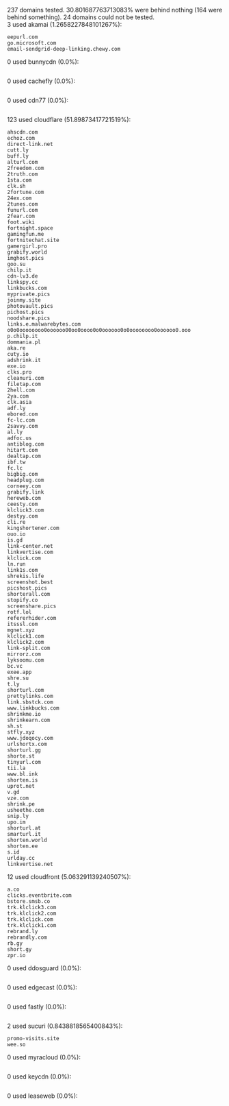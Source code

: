237 domains tested. 30.801687763713083% were behind nothing (164 were behind something). 24 domains could not be tested.<br>
3 used akamai (1.2658227848101267%):
```
eepurl.com
go.microsoft.com
email-sendgrid-deep-linking.chewy.com
```

0 used bunnycdn (0.0%):
```

```

0 used cachefly (0.0%):
```

```

0 used cdn77 (0.0%):
```

```

123 used cloudflare (51.89873417721519%):
```
ahscdn.com
echoz.com
direct-link.net
cutt.ly
buff.ly
alturl.com
2freedom.com
2truth.com
1sta.com
clk.sh
2fortune.com
24ex.com
2tunes.com
funurl.com
2fear.com
foot.wiki
fortnight.space
gamingfun.me
fortnitechat.site
gamergirl.pro
grabify.world
imghost.pics
goo.su
chilp.it
cdn-lv3.de
linkspy.cc
linkbucks.com
myprivate.pics
joinmy.site
photovault.pics
pichost.pics
noodshare.pics
links.e.malwarebytes.com
o0o0oooooooo0oooooo00oo0oooo0o0oooooo0o0oooooooo0oooooo0.ooo
p.chilp.it
dommania.pl
aka.re
cuty.io
adshrink.it
exe.io
clks.pro
cleanuri.com
filetap.com
2hell.com
2ya.com
clk.asia
adf.ly
ebored.com
fc-lc.com
2savvy.com
al.ly
adfoc.us
antiblog.com
hitart.com
dealtap.com
ibf.tw
fc.lc
bigbig.com
headplug.com
corneey.com
grabify.link
hereweb.com
ceesty.com
klclick3.com
destyy.com
cli.re
kingshortener.com
ouo.io
is.gd
link-center.net
linkvertise.com
klclick.com
ln.run
link1s.com
shrekis.life
screenshot.best
picshost.pics
shorterall.com
stopify.co
screenshare.pics
rotf.lol
refererhider.com
itsssl.com
mgnet.xyz
klclick1.com
klclick2.com
link-split.com
mirrorz.com
lyksoomu.com
bc.vc
exee.app
shre.su
t.ly
shorturl.com
prettylinks.com
link.sbstck.com
www.linkbucks.com
shrinkme.io
shrinkearn.com
sh.st
stfly.xyz
www.jdoqocy.com
urlshortx.com
shorturl.gg
shorte.st
tinyurl.com
tii.la
www.bl.ink
shorten.is
uprot.net
v.gd
vze.com
shrink.pe
usheethe.com
snip.ly
upo.im
shorturl.at
smarturl.it
shorten.world
shorten.ee
s.id
urlday.cc
linkvertise.net
```

12 used cloudfront (5.063291139240507%):
```
a.co
clicks.eventbrite.com
bstore.smsb.co
trk.klclick3.com
trk.klclick2.com
trk.klclick.com
trk.klclick1.com
rebrand.ly
rebrandly.com
rb.gy
short.gy
zpr.io
```

0 used ddosguard (0.0%):
```

```

0 used edgecast (0.0%):
```

```

0 used fastly (0.0%):
```

```

2 used sucuri (0.8438818565400843%):
```
promo-visits.site
wee.so
```

0 used myracloud (0.0%):
```

```

0 used keycdn (0.0%):
```

```

0 used leaseweb (0.0%):
```

```
